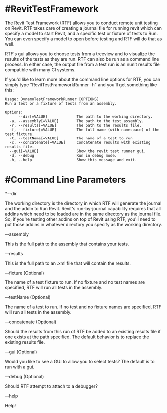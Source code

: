 #RevitTestFramework
=====

The Revit Test Framework (RTF) allows you to conduct remote unit testing on Revit. RTF takes care of creating a journal file for running revit which can specify a model to start Revit, and a specific test or fixture of tests to Run. You can even specify a model to open before testing and RTF will do that as well. 

RTF's gui allows you to choose tests from a treeview and to visualize the results of the tests as they are run. RTF can also be run as a command line process. In either case, the output file from a test run is an nunit results file compatible with many CI systems.

If you'd like to learn more about the command line options for RTF, you can simply type "RevitTestFrameworkRunner -h" and you'll get something like this:

    Usage: DynamoTestFrameworkRunner [OPTIONS]
    Run a test or a fixture of tests from an assembly.

    Options:
          --dir[=VALUE]             The path to the working directory.
      -a, --assembly[=VALUE]        The path to the test assembly.
      -r, --results[=VALUE]         The path to the results file.
      -f, --fixture[=VALUE]         The full name (with namespace) of the test fixture.
      -t, --testName[=VALUE]        The name of a test to run
      -c, --concatenate[=VALUE]     Concatenate results with existing results file.
      --gui[=VALUE]                 Show the revit test runner gui.
      -d, --debug                   Run in debug mode.
      -h, --help                    Show this message and exit.

#Command Line Parameters
=====

*--dir

The working directory is the directory in which RTF will generate the journal and the addin to Run Revit. Revit's run-by-journal capability requires that all addins which need to be loaded are in the same directory as the journal file. So, if you're testing other addins on top of Revit using RTF, you'll need to put those addins in whatever directory you specify as the working directory.

--assembly

This is the full path to the assembly that contains your tests.

--results

This is the full path to an .xml file that will contain the results.

--fixture (Optional)

The name of a test fixture to run. If no fixture and no test names are specified, RTF will run all tests in the assembly.

--testName (Optional)

The name of a test to run. If no test and no fixture names are specified, RTF will run all tests in the assembly.

--concatenate (Optional)

Should the results from this run of RTF be added to an existing results file if one exists at the path specified. The default behavior is to replace the existing results file.

--gui (Optional)

Would you like to see a GUI to allow you to select tests? The default is to run with a gui.

--debug (Optional)

Should RTF attempt to attach to a debugger?

--help

Help!
